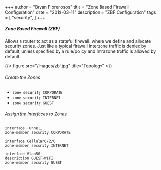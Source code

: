 +++
author = "Bryan Florenosos"
title = "Zone Based Firewall Configuration"
date = "2019-03-11"
description = "ZBF Configuration"
tags = [
    "security",
]
+++

##### Zone Based Firewall (ZBF)

Allows a router to act as a stateful firewall, where we define and allocate security zones.
Just like a typical firewall interzone traffic is denied by default, unless specified by a rule/policy and Intrazone traffic is allowed by default.

{{< figure src="/images/zbf.jpg" title="Topology" >}}

###### Create the Zones

* `zone security CORPORATE`
* `zone security INTERNET`
* `zone security GUEST`

###### Assign the Interfaces to Zones

`interface Tunnel1`   
`zone-member security CORPORATE`  

`interface Cellular0/2/0`  
 `zone-member security INTERNET`  

`interface Vlan50`  
 `description GUEST-WIFI`  
`zone-member security GUEST`  

